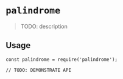 # `palindrome`

> TODO: description

## Usage

```
const palindrome = require('palindrome');

// TODO: DEMONSTRATE API
```
